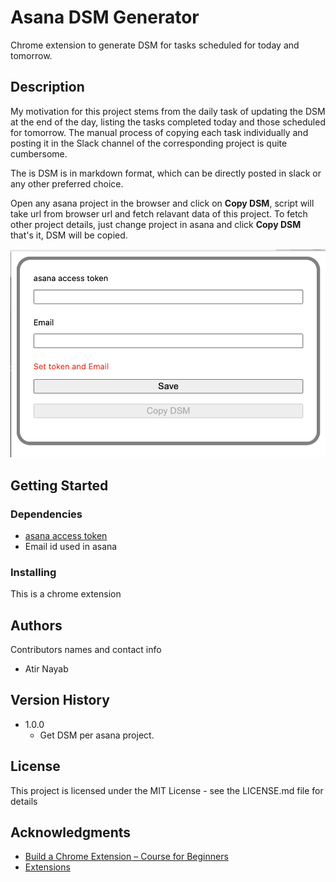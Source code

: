 # Asana DSM Generator

Chrome extension to generate DSM for tasks scheduled for today and tomorrow.

## Description

My motivation for this project stems from the daily task of updating the DSM at the end of the day, listing the tasks completed today and those scheduled for tomorrow. The manual process of copying each task individually and posting it in the Slack channel of the corresponding project is quite cumbersome.

The is DSM is in markdown format, which can be directly posted in slack or any other preferred choice.

Open any asana project in the browser and click on **Copy DSM**, script will take url from browser url and fetch relavant data of this project. To fetch other project details, just change project in asana and click **Copy DSM** that's it, DSM will be copied.

![screenshot](./images/screenshot.png)

## Getting Started

### Dependencies

- [asana access token](https://developers.asana.com/docs/personal-access-token)
- Email id used in asana

### Installing

This is a chrome extension

## Authors

Contributors names and contact info

- Atir Nayab

## Version History

- 1.0.0
  - Get DSM per asana project.

## License

This project is licensed under the MIT License - see the LICENSE.md file for details

## Acknowledgments

- [Build a Chrome Extension – Course for Beginners](https://www.youtube.com/watch?v=0n809nd4Zu4&t=436s&ab_channel=freeCodeCamp.org)
- [Extensions](https://developer.chrome.com/docs/extensions/)
